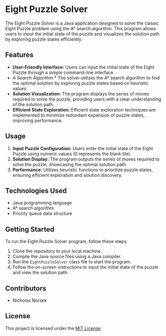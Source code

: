 
# Eight Puzzle Solver

The Eight Puzzle Solver is a Java application designed to solve the classic Eight Puzzle problem using the A* search algorithm. This program allows users to input the initial state of the puzzle and visualizes the solution path by exploring puzzle states efficiently.

## Features

- **User-Friendly Interface:** Users can input the initial state of the Eight Puzzle through a simple command-line interface.
- **A* Search Algorithm:** The solver utilizes the A* search algorithm to find the optimal solution by exploring puzzle states based on heuristic values.
- **Solution Visualization:** The program displays the series of moves required to solve the puzzle, providing users with a clear understanding of the solution path.
- **Efficient State Exploration:** Efficient state exploration techniques are implemented to minimize redundant expansion of puzzle states, improving performance.

## Usage

1. **Input Puzzle Configuration:** Users enter the initial state of the Eight Puzzle using numeric values (0 represents the blank tile).
2. **Solution Display:** The program outputs the series of moves required to solve the puzzle, showcasing the optimal solution path.
3. **Performance:** Utilizes heuristic functions to prioritize puzzle states, ensuring efficient exploration and solution discovery.

## Technologies Used

- Java programming language
- A* search algorithm
- Priority queue data structure

## Getting Started

To run the Eight Puzzle Solver program, follow these steps:

1. Clone the repository to your local machine.
2. Compile the Java source files using a Java compiler.
3. Run the `EightPuzzleSolver` class file to start the program.
4. Follow the on-screen instructions to input the initial state of the puzzle and view the solution path.

## Contributors

- Nicholas Norsek

## License

This project is licensed under the [MIT License](LICENSE).
